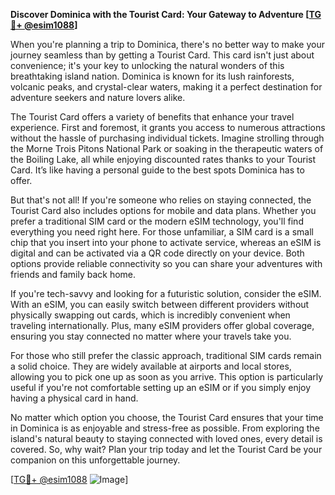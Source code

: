 **Discover Dominica with the Tourist Card: Your Gateway to Adventure [[TG💪+ @esim1088](https://t.me/s/esim1088)]**

When you're planning a trip to Dominica, there's no better way to make your journey seamless than by getting a Tourist Card. This card isn't just about convenience; it's your key to unlocking the natural wonders of this breathtaking island nation. Dominica is known for its lush rainforests, volcanic peaks, and crystal-clear waters, making it a perfect destination for adventure seekers and nature lovers alike.

The Tourist Card offers a variety of benefits that enhance your travel experience. First and foremost, it grants you access to numerous attractions without the hassle of purchasing individual tickets. Imagine strolling through the Morne Trois Pitons National Park or soaking in the therapeutic waters of the Boiling Lake, all while enjoying discounted rates thanks to your Tourist Card. It’s like having a personal guide to the best spots Dominica has to offer.

But that's not all! If you're someone who relies on staying connected, the Tourist Card also includes options for mobile and data plans. Whether you prefer a traditional SIM card or the modern eSIM technology, you'll find everything you need right here. For those unfamiliar, a SIM card is a small chip that you insert into your phone to activate service, whereas an eSIM is digital and can be activated via a QR code directly on your device. Both options provide reliable connectivity so you can share your adventures with friends and family back home.

If you're tech-savvy and looking for a futuristic solution, consider the eSIM. With an eSIM, you can easily switch between different providers without physically swapping out cards, which is incredibly convenient when traveling internationally. Plus, many eSIM providers offer global coverage, ensuring you stay connected no matter where your travels take you.

For those who still prefer the classic approach, traditional SIM cards remain a solid choice. They are widely available at airports and local stores, allowing you to pick one up as soon as you arrive. This option is particularly useful if you're not comfortable setting up an eSIM or if you simply enjoy having a physical card in hand.

No matter which option you choose, the Tourist Card ensures that your time in Dominica is as enjoyable and stress-free as possible. From exploring the island's natural beauty to staying connected with loved ones, every detail is covered. So, why wait? Plan your trip today and let the Tourist Card be your companion on this unforgettable journey.

[[TG💪+ @esim1088](https://t.me/s/esim1088) ![Image](https://i.postimg.cc/Y0z9fWf4/image.png)]